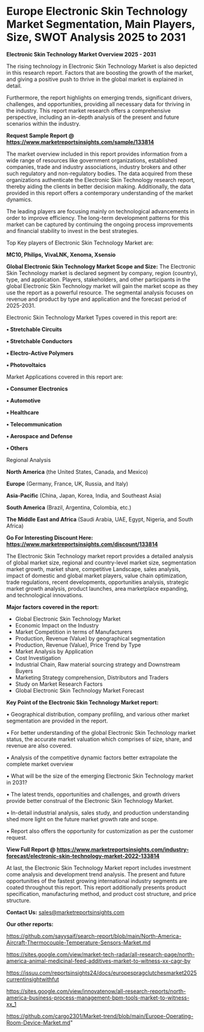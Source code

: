 # Europe Electronic Skin Technology Market Segmentation, Main Players, Size, SWOT Analysis 2025 to 2031

<Strong> Electronic Skin Technology Market Overview 2025 - 2031</strong>

The rising technology in Electronic Skin Technology Market is also depicted in this research report. Factors that are boosting the growth of the market, and giving a positive push to thrive in the global market is explained in detail.

Furthermore, the report highlights on emerging trends, significant drivers, challenges, and opportunities, providing all necessary data for thriving in the industry. This report market research offers a comprehensive perspective, including an in-depth analysis of the present and future scenarios within the industry.

<strong>Request Sample Report @ <a href=https://www.marketreportsinsights.com/sample/133814>https://www.marketreportsinsights.com/sample/133814</a></strong>

The market overview included in this report provides information from a wide range of resources like government organizations, established companies, trade and industry associations, industry brokers and other such regulatory and non-regulatory bodies. The data acquired from these organizations authenticate the Electronic Skin Technology research report, thereby aiding the clients in better decision making. Additionally, the data provided in this report offers a contemporary understanding of the market dynamics.

The leading players are focusing mainly on technological advancements in order to improve efficiency. The long-term development patterns for this market can be captured by continuing the ongoing process improvements and financial stability to invest in the best strategies.

Top Key players of Electronic Skin Technology Market are:

<strong>MC10, Philips, VivaLNK, Xenoma, Xsensio</strong>

<strong><b>Global Electronic Skin Technology Market Scope and Size:</b></strong>
The Electronic Skin Technology market is declared segment by company, region (country), type, and application. Players, stakeholders, and other participants in the global Electronic Skin Technology market will gain the market scope as they use the report as a powerful resource. The segmental analysis focuses on revenue and product by type and application and the forecast period of 2025-2031.

Electronic Skin Technology Market Types covered in this report are:

<strong>• Stretchable Circuits

• Stretchable Conductors

• Electro-Active Polymers

• Photovoltaics</strong>

Market Applications covered in this report are:

<strong>• Consumer Electronics

• Automotive

• Healthcare

• Telecommunication

• Aerospace and Defense

• Others</strong> 

Regional Analysis

<strong>North America</strong> (the United States, Canada, and Mexico)

<strong>Europe</strong> (Germany, France, UK, Russia, and Italy)

<strong>Asia-Pacific</strong> (China, Japan, Korea, India, and Southeast Asia)

<strong>South America</strong> (Brazil, Argentina, Colombia, etc.)

<strong>The Middle East and Africa</strong> (Saudi Arabia, UAE, Egypt, Nigeria, and South Africa)

<strong>Go For Interesting Discount Here: <a href=https://www.marketreportsinsights.com/discount/133814>https://www.marketreportsinsights.com/discount/133814</a></strong>

The Electronic Skin Technology market report provides a detailed analysis of global market size, regional and country-level market size, segmentation market growth, market share, competitive Landscape, sales analysis, impact of domestic and global market players, value chain optimization, trade regulations, recent developments, opportunities analysis, strategic market growth analysis, product launches, area marketplace expanding, and technological innovations.

<strong><b>Major factors covered in the report:</b></strong>
<ul>
  <li>Global Electronic Skin Technology Market </li>
  <li>Economic Impact on the Industry</li>
  <li>Market Competition in terms of Manufacturers</li>
  <li>Production, Revenue (Value) by geographical segmentation</li>
  <li>Production, Revenue (Value), Price Trend by Type</li>
  <li>Market Analysis by Application</li>
  <li>Cost Investigation</li>
  <li>Industrial Chain, Raw material sourcing strategy and Downstream Buyers</li>
  <li>Marketing Strategy comprehension, Distributors and Traders</li>
  <li>Study on Market Research Factors</li>
  <li>Global Electronic Skin Technology Market Forecast</li>
</ul>

<strong><b>Key Point of the Electronic Skin Technology Market report:</b></strong>

• Geographical distribution, company profiling, and various other market segmentation are provided in the report.

• For better understanding of the global Electronic Skin Technology market status, the accurate market valuation which comprises of size, share, and revenue are also covered.

• Analysis of the competitive dynamic factors better extrapolate the complete market overview

• What will be the size of the emerging Electronic Skin Technology market in 2031?

• The latest trends, opportunities and challenges, and growth drivers provide better construal of the Electronic Skin Technology Market.

• In-detail industrial analysis, sales study, and production understanding shed more light on the future market growth rate and scope.

• Report also offers the opportunity for customization as per the customer request.

<strong><b>View Full Report @ <a href=https://www.marketreportsinsights.com/industry-forecast/electronic-skin-technology-market-2022-133814>https://www.marketreportsinsights.com/industry-forecast/electronic-skin-technology-market-2022-133814</a></b></strong>


At last, the Electronic Skin Technology Market report includes investment come analysis and development trend analysis. The present and future opportunities of the fastest growing international industry segments are coated throughout this report. This report additionally presents product specification, manufacturing method, and product cost structure, and price structure.

<strong>Contact Us:</strong>
sales@marketreportsinsights.com

<strong>Our other reports:</strong>

<a href=https://github.com/sayysaif/search-report/blob/main/North-America-Aircraft-Thermocouple-Temperature-Sensors-Market.md>https://github.com/sayysaif/search-report/blob/main/North-America-Aircraft-Thermocouple-Temperature-Sensors-Market.md</a>

<a href=https://sites.google.com/view/market-tech-radar/all-research-page/north-america-animal-medicinal-feed-additives-market-to-witness-xx-cagr-by>https://sites.google.com/view/market-tech-radar/all-research-page/north-america-animal-medicinal-feed-additives-market-to-witness-xx-cagr-by</a>

<a href=https://issuu.com/reportsinsights24/docs/europespragclutchesmarket2025currentinsightwithfut>https://issuu.com/reportsinsights24/docs/europespragclutchesmarket2025currentinsightwithfut</a>

<a href=https://sites.google.com/view/innovatenow/all-research-reports/north-america-business-process-management-bpm-tools-market-to-witness-xx_1>https://sites.google.com/view/innovatenow/all-research-reports/north-america-business-process-management-bpm-tools-market-to-witness-xx_1</a>

<a href=https://github.com/cargo2301/Market-trend/blob/main/Europe-Operating-Room-Device-Market.md>https://github.com/cargo2301/Market-trend/blob/main/Europe-Operating-Room-Device-Market.md</a>"
